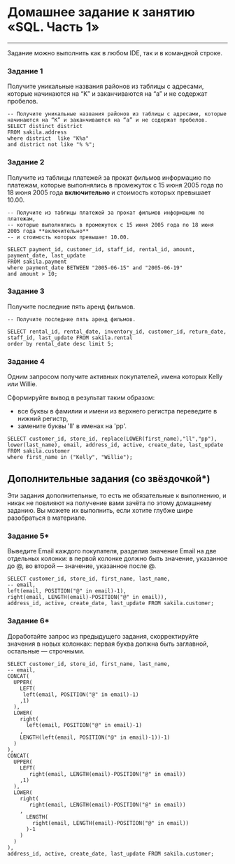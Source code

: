# Домашнее задание к занятию «SQL. Часть 1»

---

Задание можно выполнить как в любом IDE, так и в командной строке.

### Задание 1

Получите уникальные названия районов из таблицы с адресами, которые начинаются на “K” и заканчиваются на “a” и не содержат пробелов.

```
-- Получите уникальные названия районов из таблицы с адресами, которые начинаются на “K” и заканчиваются на “a” и не содержат пробелов.
SELECT distinct district
FROM sakila.address
where district  like "K%a" 
and district not like "% %";
```


### Задание 2

Получите из таблицы платежей за прокат фильмов информацию по платежам, которые выполнялись в промежуток с 15 июня 2005 года по 18 июня 2005 года **включительно** и стоимость которых превышает 10.00.

```
-- Получите из таблицы платежей за прокат фильмов информацию по платежам, 
-- которые выполнялись в промежуток с 15 июня 2005 года по 18 июня 2005 года **включительно**
-- и стоимость которых превышает 10.00.

SELECT payment_id, customer_id, staff_id, rental_id, amount, payment_date, last_update 
FROM sakila.payment
where payment_date BETWEEN "2005-06-15" and "2005-06-19"
and amount > 10;
```

### Задание 3

Получите последние пять аренд фильмов.

```
-- Получите последние пять аренд фильмов.

SELECT rental_id, rental_date, inventory_id, customer_id, return_date, staff_id, last_update FROM sakila.rental
order by rental_date desc limit 5;
```

### Задание 4

Одним запросом получите активных покупателей, имена которых Kelly или Willie. 

Сформируйте вывод в результат таким образом:
- все буквы в фамилии и имени из верхнего регистра переведите в нижний регистр,
- замените буквы 'll' в именах на 'pp'.

```
SELECT customer_id, store_id, replace(LOWER(first_name),"ll","pp"), lower(last_name), email, address_id, active, create_date, last_update FROM sakila.customer
where first_name in ("Kelly", "Willie");
```


## Дополнительные задания (со звёздочкой*)
Эти задания дополнительные, то есть не обязательные к выполнению, и никак не повлияют на получение вами зачёта по этому домашнему заданию. Вы можете их выполнить, если хотите глубже шире разобраться в материале.

### Задание 5*

Выведите Email каждого покупателя, разделив значение Email на две отдельных колонки: в первой колонке должно быть значение, указанное до @, во второй — значение, указанное после @.

```
SELECT customer_id, store_id, first_name, last_name,
-- email, 
left(email, POSITION("@" in email)-1), 
right(email, LENGTH(email)-POSITION("@" in email)),
address_id, active, create_date, last_update FROM sakila.customer;
```

### Задание 6*

Доработайте запрос из предыдущего задания, скорректируйте значения в новых колонках: первая буква должна быть заглавной, остальные — строчными.

```
SELECT customer_id, store_id, first_name, last_name,
-- email, 
CONCAT(
  UPPER(
    LEFT(
     left(email, POSITION("@" in email)-1)
    ,1)
  ),
  LOWER(
    right(
      left(email, POSITION("@" in email)-1)
    ,
    LENGTH(left(email, POSITION("@" in email)-1))-1)
  )
), 
CONCAT(
  UPPER(
    LEFT( 
       right(email, LENGTH(email)-POSITION("@" in email))
    ,1)
  ),
  LOWER(
    right(
       right(email, LENGTH(email)-POSITION("@" in email))
    ,
      LENGTH(
        right(email, LENGTH(email)-POSITION("@" in email))
      )-1
    )  
  ) 
),
address_id, active, create_date, last_update FROM sakila.customer;
```